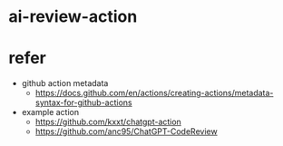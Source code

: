 # ai-review-action

# refer
  - github action metadata
    - https://docs.github.com/en/actions/creating-actions/metadata-syntax-for-github-actions
  - example action
    - https://github.com/kxxt/chatgpt-action
    - https://github.com/anc95/ChatGPT-CodeReview
